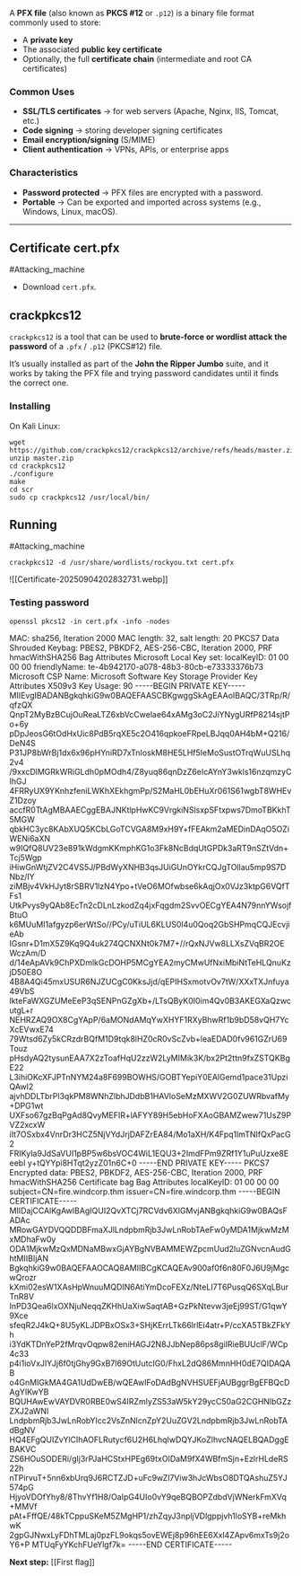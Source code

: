 
A **PFX file** (also known as **PKCS #12** or `.p12`) is a binary file format commonly used to store:

- A **private key**
- The associated **public key certificate**
- Optionally, the full **certificate chain** (intermediate and root CA certificates)

### Common Uses

- **SSL/TLS certificates** → for web servers (Apache, Nginx, IIS, Tomcat, etc.)
- **Code signing** → storing developer signing certificates
- **Email encryption/signing** (S/MIME)
- **Client authentication** → VPNs, APIs, or enterprise apps
### Characteristics

- **Password protected** → PFX files are encrypted with a password.
- **Portable** → Can be exported and imported across systems (e.g., Windows, Linux, macOS).

---

## Certificate cert.pfx

#Attacking_machine 
- Download `cert.pfx`.
## crackpkcs12

`crackpkcs12` is a tool that can be used to **brute-force or wordlist attack the password** of a `.pfx` / `.p12` (PKCS#12) file.

It’s usually installed as part of the **John the Ripper Jumbo** suite, and it works by taking the PFX file and trying password candidates until it finds the correct one.

### Installing

On Kali Linux:

```
wget https://github.com/crackpkcs12/crackpkcs12/archive/refs/heads/master.zip
unzip master.zip
cd crackpkcs12
./configure
make
cd scr
sudo cp crackpkcs12 /usr/local/bin/
```

## Running

#Attacking_machine 

```
crackpkcs12 -d /usr/share/wordlists/rockyou.txt cert.pfx 
```

![[Certificate-20250904202832731.webp]]


### Testing password

```
openssl pkcs12 -in cert.pfx -info -nodes
```

MAC: sha256, Iteration 2000
MAC length: 32, salt length: 20
PKCS7 Data
Shrouded Keybag: PBES2, PBKDF2, AES-256-CBC, Iteration 2000, PRF hmacWithSHA256
Bag Attributes
    Microsoft Local Key set: <No Values>
    localKeyID: 01 00 00 00 
    friendlyName: te-4b942170-a078-48b3-80cb-e73333376b73
    Microsoft CSP Name: Microsoft Software Key Storage Provider
Key Attributes
    X509v3 Key Usage: 90 
-----BEGIN PRIVATE KEY-----
MIIEvgIBADANBgkqhkiG9w0BAQEFAASCBKgwggSkAgEAAoIBAQC/3TRp/R/qfzQX
QnpT2MyBzBCujOuReaLTZ6xbVcCwelae64xAMg3oC2JiYNygURfP8214sjtPo+6y
pDpJeosG6tOdHxUic8PdB5rqXE5c2O416qpkoeFRpeLBJqq0AH4bM+Q216/DeN4S
P31JP8bWrBj1dx6x96pHYniRD7xTnIoskM8HE5LHf5IeMoSustOTrqWuUSLhq2v4
/9xxcDlMGRkWRiGLdh0pMOdh4/Z8yuq86qnDzZ6eIcAYnY3wkls16nzqmzyCIhGJ
4FRRyUX9YKnhzfeniLWKhXEkhgmPp/S2MaHL0bEHuXr061S61wgbT8WHEvZ1Dzoy
accfR0TtAgMBAAECggEBAJNKtlpHwKC9VrgkiNSlsxpSFtxpws7DmoTBKkhT5MGW
qbkHC3yc8KAbXUQ5KCbLGoTCVGA8M9xH9Y+fFEAkm2aMEDinDAqO5OZiWENi6aXN
w9IQfQ8UV23e891kWdgmKKmphKG1o3Fk8NcBdqUtGPDk3aRT9nSZtVdn+Tcj5Wgp
iHiwGnWtjZV2C4VS5J/PBdWyXNHB3qsJUiGUnOYkrCQJgTOllau5mp9S7DNbz/IY
ziMBjv4VkHJyt8rSBRV1lzN4Ypo+tVeO6MOfwbse6kAqjOx0VJz3ktpG6VQfTFs1
UtkPvys9yQAb8EcTn2cDLnLzkodZq4jxFqgdm2SvvOECgYEA4N79nnYWsojfBtuO
k6MUuMI1afgyzp6erWtSo//PCy/uTiUL6KLUS0l4u0Qoq2GbSHPmqCQJEcvjieAb
IGsnr+D1mX5Z9Kq9Q4uk274QCNXNt0k7M7+//rQxNJVw8LLXsZVqBR2OEWczAm/D
d/14eApAVk9ChPXDmlkGcDOHP5MCgYEA2myCMwUfNxiMbiNtTeHLQnuKzjD50E8O
4B8A4Qi45mxUSUR6NJZUCgC0KksJjd/qEPIHSxmotvOv7tW/XXxTXJnfuya49VbS
lkteFaWXGZUMeEeP3qSENPnGZgXb+/LTsQByK0I0im4Qv0B3AKEGXaQzwcutgL+r
NEHRZAQ9OX8CgYApP/6aMONdAMqYwXHYF1RXyBhwRf1b9bD58vQH7YcXcEVwxE74
79Wtsd6Zy5kCRzdrBQfM1D9tqk8lHZ0cR0vScZvb+leaEDAD0fv961GZrU69Touz
pHsdyAQ2tysunEAA7X2zToafHqU2zzW2LyMIMik3K/bx2Pt2ttn9fxZSTQKBgE22
L3ihiOKcXFJPTnNYM24a8F699BOWHS/GOBTYepiY0EAlGemd1pace31UpziQAwI2
ajvhDDLTbrPl3qkPM8WNhZlbhJDdbB1HAVloSeMzMXWV2G0ZUWRbvafMy+DPG1wt
UXFso67gzBqPgAd8QvyMEFIR+lAFYY89H5ebHoFXAoGBAMZwew71UsZ9PVZ2xcxW
iIt7OSxbx4VnrDr3HCZ5NjVYdJrjDAFZrEA84/Mo1aXH/K4Fpq1lmTNIfQxPacG2
FRIKyIa9JdSaVUI1pBP5w6bsVOC4WiL1EQU3+2ImdFPm9ZRf1Y1uPuUzxe8EeebI
y+tQYYpi8HTqt2yzZ01n6C+0
-----END PRIVATE KEY-----
PKCS7 Encrypted data: PBES2, PBKDF2, AES-256-CBC, Iteration 2000, PRF hmacWithSHA256
Certificate bag
Bag Attributes
    localKeyID: 01 00 00 00 
subject=CN=fire.windcorp.thm
issuer=CN=fire.windcorp.thm
-----BEGIN CERTIFICATE-----
MIIDajCCAlKgAwIBAgIQUI2QvXTCj7RCVdv6XlGMvjANBgkqhkiG9w0BAQsFADAc
MRowGAYDVQQDDBFmaXJlLndpbmRjb3JwLnRobTAeFw0yMDA1MjkwMzMxMDhaFw0y
ODA1MjkwMzQxMDNaMBwxGjAYBgNVBAMMEWZpcmUud2luZGNvcnAudGhtMIIBIjAN
BgkqhkiG9w0BAQEFAAOCAQ8AMIIBCgKCAQEAv900af0f6n80F0J6U9jMgcwQrozr
kXmi02esW1XAsHpWnuuMQDIN6AtiYmDcoFEXz/NteLI7T6PusqQ6SXqLBurTnR8V
InPD3Qea6lxOXNjuNeqqZKHhUaXiwSaqtAB+GzPkNtevw3jeEj99ST/G1qwY9Xce
sfeqR2J4kQ+8U5yKLJDPBxOSx3+SHjKErrLTk66lrlEi4atr+P/ccXA5TBkZFkYh
i3YdKTDnYeP2fMrqvOqpw82eniHAGJ2N8JJbNep86ps8giIRieBUUclF/WCp4c33
p4i1ioVxJIYJj6f0tjGhy9GxB7l69OtUutcIG0/FhxL2dQ86MmnHH0dE7QIDAQAB
o4GnMIGkMA4GA1UdDwEB/wQEAwIFoDAdBgNVHSUEFjAUBggrBgEFBQcDAgYIKwYB
BQUHAwEwVAYDVR0RBE0wS4IRZmlyZS53aW5kY29ycC50aG2CGHNlbGZzZXJ2aWNl
LndpbmRjb3JwLnRobYIcc2VsZnNlcnZpY2UuZGV2LndpbmRjb3JwLnRobTAdBgNV
HQ4EFgQUIZvYlCIhAOFLRutycf6U2H6LhqIwDQYJKoZIhvcNAQELBQADggEBAKVC
ZS6HOuSODERi/glj3rPJaHCStxHPEg69txOIDaM9fX4WBfmSjn+EzlrHLdeRS22h
nTPirvuT+5nn6xbUrq9J6RCTZJD+uFc9wZl7Viw3hJcWbsO8DTQAshuZ5YJ574pG
HjyoVDOfYhy8/8ThvYf1H8/OaIpG4UIo0vY9qeBQBOPZdbdVjWNerkFmXVq+MMVf
pAt+FffQE/48kTCppuSKeM5ZMgHP1/zhZqyJ3npljVDlgppjvh1loSYB+reMkhwK
2gpGJNwxLyFDhTMLaj0pzFL9okqs5ovEWEj8p96hEE6Xxl4ZApv6mxTs9j2oY6+P
MTUqFyYKchFUeYlgf7k=
-----END CERTIFICATE-----





**Next step:** [[First flag]]

